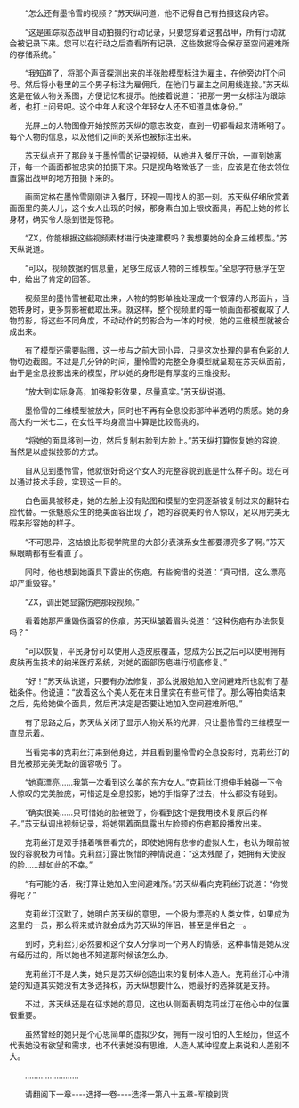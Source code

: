 <div class="read-content j_readContent" id="">
                <p>　　“怎么还有墨怜雪的视频？”苏天纵问道，他不记得自己有拍摄这段内容。<p>　　“这是匿踪拟态战甲自动拍摄的行动记录，只要您穿着这套战甲，所有行动就会被记录下来。您可以在行动之后查看所有记录，这些数据将会保存至空间避难所的存储系统。”<p>　　“我知道了，将那个声音探测出来的半张脸模型标注为雇主，在他旁边打个问号。然后将小巷里的三个男子标注为雇佣兵。在他们与雇主之间用线连接。”苏天纵这是在做人物关系图，方便记忆和提示。他接着说道：“把那一男一女标注为跟踪者，也打上问号吧。这个中年人和这个年轻女人还不知道具体身份。”<p>　　光屏上的人物图像开始按照苏天纵的意志改变，直到一切都看起来清晰明了。每个人物的信息，以及他们之间的关系也被标注出来。<p>　　苏天纵点开了那段关于墨怜雪的记录视频，从她进入餐厅开始，一直到她离开，每一个画面都被忠实的拍摄下来。只是视角略微低了一些，应该是在他衣领位置露出战甲的地方拍摄下来的。<p>　　画面定格在墨怜雪刚刚进入餐厅，环视一周找人的那一刻。苏天纵仔细欣赏着画面里的美人儿，这个女人出现的时候，那身素白加上银纹面具，再配上她的修长身材，确实令人感到很是惊艳。<p>　　“ZX，你能根据这些视频素材进行快速建模吗？我想要她的全身三维模型。”苏天纵说道。<p>　　“可以，视频数据的信息量，足够生成该人物的三维模型。”全息字符悬浮在空中，给出了肯定的回答。<p>　　视频里的墨怜雪被截取出来，人物的剪影单独处理成一个很薄的人形面片，当她转身时，更多剪影被截取出来。就这样，整个视频里的每一帧画面都被截取了人物剪影，将这些不同角度，不动动作的剪影合为一体的时候，她的三维模型就被合成出来。<p>　　有了模型还需要贴图，这一步与之前大同小异，只是这次处理的是有色彩的人物切边截图。不过是几分钟的时间，墨怜雪的完整全身模型就呈现在苏天纵面前，由于是全息投影出来的模型，所以她的身形是有厚度的三维投影。<p>　　“放大到实际身高，加强投影效果，尽量真实。”苏天纵说道。<p>　　墨怜雪的三维模型被放大，同时也不再有全息投影那种半透明的质感。她的身高大约一米七二，在女性平均身高当中算是比较高挑的。<p>　　“将她的面具移到一边，然后复制右脸到左脸上。”苏天纵打算恢复她的容貌，当然是以虚拟投影的方式。<p>　　自从见到墨怜雪，他就很好奇这个女人的完整容貌到底是什么样子的。现在可以通过技术手段，实现这一目的。<p>　　白色面具被移走，她的左脸上没有贴图和模型的空洞逐渐被复制过来的翻转右脸代替。一张魅惑众生的绝美面容出现了，她的容貌美的令人惊叹，足以用完美无暇来形容她的样子。<p>　　“不可思异，这姑娘比影视学院里的大部分表演系女生都要漂亮多了啊。”苏天纵眼睛都有些看直了。<p>　　同时，他也想到她面具下露出的伤疤，有些惋惜的说道：“真可惜，这么漂亮却严重毁容。”<p>　　“ZX，调出她显露伤疤那段视频。”<p>　　看着她那严重毁伤面容的伤痕，苏天纵皱着眉头说道：“这种伤疤有办法恢复吗？”<p>　　“可以恢复，平民身份可以使用人造皮肤覆盖，您成为公民之后可以使用拥有皮肤再生技术的纳米医疗系统，对她的面部伤疤进行彻底修复。”<p>　　“好！”苏天纵说道，只要有办法修复，那么说服她加入空间避难所也就有了基础条件。他说道：“放着这么个美人死在末日里实在有些可惜了。那么等拍卖结束之后，先给她做个面具，然后再决定是否要让她加入空间避难所吧。”<p>　　有了思路之后，苏天纵关闭了显示人物关系的光屏，只让墨怜雪的三维模型一直显示着。<p>　　当看完书的克莉丝汀来到他身边，并且看到墨怜雪的全息投影时，克莉丝汀的目光被那完美无缺的面容吸引了。<p>　　“她真漂亮……我第一次看到这么美的东方女人。”克莉丝汀想伸手触碰一下令人惊叹的完美脸庞，可惜这是全息投影，她的手指穿了过去，什么都没有碰到。<p>　　“确实很美……只可惜她的脸被毁了，你看到这个是我用技术复原后的样子。”苏天纵调出视频记录，将她带着面具露出左脸颊的伤疤那段播放出来。<p>　　克莉丝汀是双手捂着嘴唇看完的，即使她拥有悲惨的虚拟人生，也认为眼前被毁的容貌极为可惜。克莉丝汀露出惋惜的神情说道：“这太残酷了，她拥有天使般的脸……却如此的不幸。”<p>　　“有可能的话，我打算让她加入空间避难所。”苏天纵看向克莉丝汀说道：“你觉得呢？”<p>　　克莉丝汀沉默了，她明白苏天纵的意思，一个极为漂亮的人类女性，如果成为这里的一员，那么将来或许就会成为苏天纵的伴侣，甚至是伴侣之一。<p>　　到时，克莉丝汀必然要和这个女人分享同一个男人的情感，这种事情是她从没有经历过的，所以她也不知道那时候该怎么办。<p>　　克莉丝汀不是人类，她只是苏天纵创造出来的复制体人造人。克莉丝汀心中清楚的知道其实她没有太多选择权，苏天纵想要什么，她最好的选择就是支持。<p>　　不过，苏天纵还是在征求她的意见，这也从侧面表明克莉丝汀在他心中的位置很重要。<p>　　虽然曾经的她只是个心思简单的虚拟少女，拥有一段可怕的人生经历，但这不代表她没有欲望和需求，也不代表她没有思维，人造人某种程度上来说和人差别不大。<p>　　……………………<p>　　请翻阅下一章----选择一卷----选择一第八十五章-军粮到货<p> 
            </div>